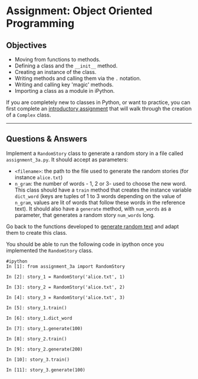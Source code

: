 # Assignment: Object Oriented Programming

## Objectives

- Moving from functions to methods.
- Defining a class and the `__init__` method.
- Creating an instance of the class.
- Writing methods and calling them via the `.` notation.
- Writing and calling key 'magic' methods.
- Importing a class as a module in iPython.

If you are completely new to classes in Python, or want to practice, you can first complete an [introductory assignment](assignment_3_intro_class.md) that will walk through the creation of a `Complex` class.
_______________________________________

## Questions & Answers

Implement a `RandomStory` class to generate a random story in a file called `assignment_3a.py`. It should accept as parameters:
- `<filename>`: the path to the file used to generate the random stories (for instance `alice.txt`)
- `n_gram`: the number of words - 1, 2 or 3- used to choose the new word.
This class should have a `train` method that creates the instance variable `dict_word` (keys are tuples of 1 to 3 words depending on the value of `n_gram`, values are lit of words that follow these words in the reference text). It should also have a `generate` method, with `num_words` as a parameter, that generates a random story `num_words` long.

Go back to the functions developed to [generate random text](assignment_2a.py) and adapt them to create this class.

You should be able to run the following code in ipython once you implemented the `RandomStory` class.

```
#ipython
In [1]: from assignment_3a import RandomStory

In [2]: story_1 = RandomStory('alice.txt', 1)

In [3]: story_2 = RandomStory('alice.txt', 2)

In [4]: story_3 = RandomStory('alice.txt', 3)

In [5]: story_1.train()

In [6]: story_1.dict_word

In [7]: story_1.generate(100)

In [8]: story_2.train()

In [9]: story_2.generate(200)

In [10]: story_3.train()

In [11]: story_3.generate(100)
```

